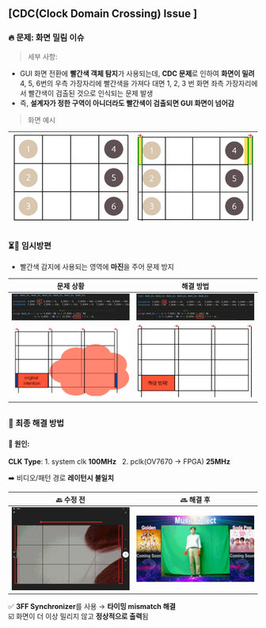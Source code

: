 ## [CDC(Clock Domain Crossing) Issue ]

### 🔥 문제: 화면 밀림 이슈

> 세부 사항:
 - GUI 화면 전환에 **빨간색 객체 탐지**가 사용되는데, **CDC 문제**로 인하여 **화면이 밀려** 4, 5, 6번의 우측 가장자리에 빨간색을 가져다 대면 1, 2, 3 번 화면 좌측 가장자리에서 빨간색이 검출된 것으로 인식되는 문제 발생
 - 즉, **설계자가 정한 구역이 아니더라도 빨간색이 검출되면 GUI 화면이 넘어감**

 > 화면 예시 

 <img src="/History/img/hw/img_14.png" width=500 >|<img src="/History/img/hw/img_15.png" width=500 >|
 --|--

##

### ⏳🔧 임시방편

- 빨간색 감지에 사용되는 영역에 **마진**을 주어 문제 방지


문제 상황| 해결 방법
--|--
 <img src="/History/img/hw/img_16.png" width=500 >| <img src="/History/img/hw/img_17.png" width=500 >|
 <img src="/History/img/hw/img_11.png" width=500 >| <img src="/History/img/hw/img_10.png" width=500 >|

##

### 🤩 최종 해결 방법

#### 🤔 원인: 

**CLK Type**: 1. system clk **100MHz** &nbsp; 2. pclk(OV7670 → FPGA) **25MHz**

:arrow_right: 비디오/패턴 경로 **레이턴시 불일치**



🔙 수정 전|🔜 해결 후
--|--
 <img src="/History/img/hw/img_12.png" width=500 >| <img src="/History/img/hw/img_13.png" width=500 >|


 ✅ **3FF Synchronizer**를 사용 → **타이밍 mismatch 해결** <br>
 ☑️ 화면이 더 이상 밀리지 않고 **정상적으로 출력**됨